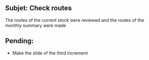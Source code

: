 ## Subjet: Check routes

The routes of the current stock were reviewed and the routes of the monthly summary were made

## Pending:
+ Make the slide of the third increment